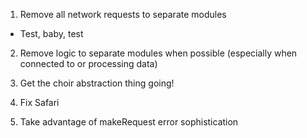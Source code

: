 
1. Remove all network requests to separate modules
  - Test, baby, test

2. Remove logic to separate modules when possible (especially when connected to or processing data)

3. Get the choir abstraction thing going!

4. Fix Safari

5. Take advantage of makeRequest error sophistication



